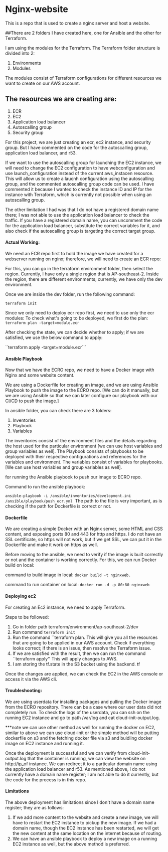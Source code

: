 # Nginx-website
This is a repo that is used to create a nginx server and host a website.

##There are 2 folders I have created here, one for Ansible and the other for Terraform.

I am using the modules for the Terraform.
The Terraform folder structure is divided into 2:
1. Environments
2. Modules

The modules consist of Terraform configurations for different resources we want to create on our AWS account.
## The resources we are creating are:
1. ECR 
2. EC2
3. Application load balancer
4. Autoscalling group
5. Security group

For this project, we are just creating an ecr, ec2 instance, and security group. But I have commented on the code for the autoscalling group, application load balancer, and r53.

If we want to use the autoscalling group for launching the EC2 instance, we will need to change the EC2 configuration to have webconfiguration and use launch_configuration instead of the current aws_instacen resource. This will allow us to create a laucnh configuration using the autoscalling group, and the commented autoscalling group code can be used. I have commented it because I wanted to check the instance ID and IP for the instance with Terraform, which is currently not possible when using an autoscalling group.

The other limitation I had was that I do not have a registered domain name there; I was not able to use the application load balancer to check the traffic. If you have a registered domain name, you can uncomment the code for the application load balancer, substitute the correct variables for it, and also check if the autoscalling group is targeting the correct target group.



#### Actual Working:

We need an ECR repo first to hold the image we have created for a webserver running on nginx; therefore, we will need to create an ECR repo:

For this, you can go in the terraform environment folder, then select the region. Currently, I have only a single region that is AP-southeast-2. Inside the region, there are different environments; currently, we have only the dev environment.

Once we are inside the dev folder, run the following command:

``terraform init``

Since we only need to deploy ecr repo first, we need to use only the ecr modules:
To check what's going to be deployed, we first do the plan:
``terraform plan -target=module.ecr``

After checking the state, we can decide whether to apply; if we are satisfied, we use the below command to apply:

``terraform apply -target=module.ecr```

#### Ansible Playbook
Now that we have the ECRO repo, we need to have a Docker image with Nginx and some website content.

We are using a Dockerfile for creating an image, and we are using Ansible Playbook to push the image to the ECRO repo. [We can do it manually, but we are using Ansible so that we can later configure our playbook with our CI/CD to push the image.]

In ansible folder, you can check there are 3 folders:
1. Inventories
2. Playbook
3. Variables

The inventories consist of the environment files and the details regarding the host used for the particular environment [we can use host variables and group variables as well].
The Playbook consists of playbooks to be deployed with their respective configurations and references for the variables and environment.
The variables consist of variables for playbooks. [We can use host variables and group variables as well].

for running the Ansible playbook to push our image to ECRO repo.

Command to run the ansible playbook:

``ansible-playbook -i /ansible/inventories/development.ini /ansible/playbook/push_ecr.yml`` 
The path to the file is very important, as is checking if the path for Dockerfile is correct or not.


#### Dockerfile

We are creating a simple Docker with an Nginx server, some HTML and CSS content, and exposing ports 80 and 443 for http and https. I do not have an SSL certificate, so https will not work, but if we get SSL, we can put it in the Dockerfile and make it work on https as well.

Before moving to the ansible, we need to verify if the image is built correctly or not and the container is working correctly. For this, we can run Docker build on local:

command to build image in local:
``docker build -t nginxweb.``

command to run container on local:
``docker run -d -p 80:80 nginxweb``


#### Deploying ec2

For creating an Ec2 instance, we need to apply Terraform.

Steps to be followed:
1. Go in folder path terraform/environment/ap-southeast-2/dev
2. Run command ``terraform init``
3. Run the command ``terraform plan. This will give you all the resources that are going to be applied in our AWS account. Check if everything looks correct; if there is an issue, then resolve the Terraform issue.
4. If we are satisfied with the result, then we can run the command ``terraform apply'' This will apply changes to AWS.
5. I am storing the tf.state in the S3 bucket using the backend. tf

Once the changes are applied, we can check the EC2 in the AWS console or access it via the AWS cli.

#### Troubleshooting:

We are using userdata for installing packages and pulling the Docker image from the ECRO repository. There can be a case where our user data did not completely run. To check the logs of the userdata, you can ssh on the running EC2 instance and go to path /var/log and cat cloud-init-output.log.

***note we can use other method as well for running the docker on EC2, similar to above we can use cloud-init or the simple method will be putting dockerfile on s3 and the fetching docker file via s3 and buidling docker image on EC2 instance and running it.

Once the deployment is successful and we can verify from cloud-init-output.log that the container is running, we can view the website on http://ip_of instance. We can redirect it to a particular domain name using the application load balancer and r53. As mentioned above, I do not currently have a domain name register; I am not able to do it currently, but the code for the process is in this repo.


#### Limitations
The above deployment has limitations since I don't have a domain name register; they are as follows:

1. If we add more content to the website and create a new image, we will have to restart the EC2 instance to pickup the new image. If we had a domain name, though the EC2 instance has been restarted, we will get the new content at the same location on the internet because of routing.
2. We can have an ansible playbook to deploy a new image on a running EC2 instance as well, but the above method is preferred.

